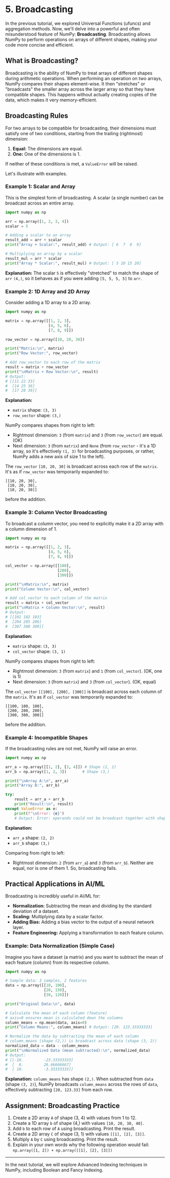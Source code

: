 # 5. Broadcasting

In the previous tutorial, we explored Universal Functions (ufuncs) and aggregation methods. Now, we'll delve into a powerful and often misunderstood feature of NumPy: **Broadcasting**. Broadcasting allows NumPy to perform operations on arrays of different shapes, making your code more concise and efficient.

## What is Broadcasting?

Broadcasting is the ability of NumPy to treat arrays of different shapes during arithmetic operations. When performing an operation on two arrays, NumPy compares their shapes element-wise. It then "stretches" or "broadcasts" the smaller array across the larger array so that they have compatible shapes. This happens without actually creating copies of the data, which makes it very memory-efficient.

## Broadcasting Rules

For two arrays to be compatible for broadcasting, their dimensions must satisfy one of two conditions, starting from the trailing (rightmost) dimension:

1.  **Equal:** The dimensions are equal.
2.  **One:** One of the dimensions is 1.

If neither of these conditions is met, a `ValueError` will be raised.

Let's illustrate with examples.

### Example 1: Scalar and Array

This is the simplest form of broadcasting. A scalar (a single number) can be broadcast across an entire array.

```python
import numpy as np

arr = np.array([1, 2, 3, 4])
scalar = 5

# Adding a scalar to an array
result_add = arr + scalar
print("Array + Scalar:", result_add) # Output: [ 6  7  8  9]

# Multiplying an array by a scalar
result_mul = arr * scalar
print("Array * Scalar:", result_mul) # Output: [ 5 10 15 20]
```

**Explanation:** The scalar `5` is effectively "stretched" to match the shape of `arr` `(4,)`, so it behaves as if you were adding `[5, 5, 5, 5]` to `arr`.

### Example 2: 1D Array and 2D Array

Consider adding a 1D array to a 2D array.

```python
import numpy as np

matrix = np.array([[1, 2, 3],
                   [4, 5, 6],
                   [7, 8, 9]])

row_vector = np.array([10, 20, 30])

print("Matrix:\n", matrix)
print("Row Vector:", row_vector)

# Add row_vector to each row of the matrix
result = matrix + row_vector
print("\nMatrix + Row Vector:\n", result)
# Output:
# [[11 22 33]
#  [14 25 36]
#  [17 28 39]]
```

**Explanation:**
*   `matrix` shape: `(3, 3)`
*   `row_vector` shape: `(3,)`

NumPy compares shapes from right to left:
*   Rightmost dimension: `3` (from `matrix`) and `3` (from `row_vector`) are equal. (OK)
*   Next dimension: `3` (from `matrix`) and `None` (from `row_vector` - it's a 1D array, so it's effectively `(1, 3)` for broadcasting purposes, or rather, NumPy adds a new axis of size 1 to the left).

The `row_vector` `[10, 20, 30]` is broadcast across each row of the `matrix`. It's as if `row_vector` was temporarily expanded to:
```
[[10, 20, 30],
 [10, 20, 30],
 [10, 20, 30]]
```
before the addition.

### Example 3: Column Vector Broadcasting

To broadcast a column vector, you need to explicitly make it a 2D array with a column dimension of 1.

```python
import numpy as np

matrix = np.array([[1, 2, 3],
                   [4, 5, 6],
                   [7, 8, 9]])

col_vector = np.array([[100],
                       [200],
                       [300]])

print("\nMatrix:\n", matrix)
print("Column Vector:\n", col_vector)

# Add col_vector to each column of the matrix
result = matrix + col_vector
print("\nMatrix + Column Vector:\n", result)
# Output:
# [[101 102 103]
#  [204 205 206]
#  [307 308 309]]
```

**Explanation:**
*   `matrix` shape: `(3, 3)`
*   `col_vector` shape: `(3, 1)`

NumPy compares shapes from right to left:
*   Rightmost dimension: `3` (from `matrix`) and `1` (from `col_vector`). (OK, one is 1)
*   Next dimension: `3` (from `matrix`) and `3` (from `col_vector`). (OK, equal)

The `col_vector` `[[100], [200], [300]]` is broadcast across each column of the `matrix`. It's as if `col_vector` was temporarily expanded to:
```
[[100, 100, 100],
 [200, 200, 200],
 [300, 300, 300]]
```
before the addition.

### Example 4: Incompatible Shapes

If the broadcasting rules are not met, NumPy will raise an error.

```python
import numpy as np

arr_a = np.array([[1, 2], [3, 4]]) # Shape (2, 2)
arr_b = np.array([1, 2, 3])       # Shape (3,)

print("\nArray A:\n", arr_a)
print("Array B:", arr_b)

try:
    result = arr_a + arr_b
    print("Result:\n", result)
except ValueError as e:
    print(f"\nError: {e}")
    # Output: Error: operands could not be broadcast together with shapes (2,2) (3,)
```

**Explanation:**
*   `arr_a` shape: `(2, 2)`
*   `arr_b` shape: `(3,)`

Comparing from right to left:
*   Rightmost dimension: `2` (from `arr_a`) and `3` (from `arr_b`). Neither are equal, nor is one of them 1. So, broadcasting fails.

## Practical Applications in AI/ML

Broadcasting is incredibly useful in AI/ML for:

*   **Normalization:** Subtracting the mean and dividing by the standard deviation of a dataset.
*   **Scaling:** Multiplying data by a scalar factor.
*   **Adding Bias:** Adding a bias vector to the output of a neural network layer.
*   **Feature Engineering:** Applying a transformation to each feature column.

### Example: Data Normalization (Simple Case)

Imagine you have a dataset (a matrix) and you want to subtract the mean of each feature (column) from its respective column.

```python
import numpy as np

# Sample data: 3 samples, 2 features
data = np.array([[10, 100],
                 [20, 150],
                 [30, 120]])

print("Original Data:\n", data)

# Calculate the mean of each column (feature)
# axis=0 ensures mean is calculated down the columns
column_means = np.mean(data, axis=0)
print("Column Means:", column_means) # Output: [20. 123.33333333]

# Normalize the data by subtracting the mean of each column
# column_means (shape (2,)) is broadcast across data (shape (3, 2))
normalized_data = data - column_means
print("\nNormalized Data (mean subtracted):\n", normalized_data)
# Output:
# [[-10.         -23.33333333]
#  [  0.         26.66666667]
#  [ 10.         -3.33333333]]
```

**Explanation:** `column_means` has shape `(2,)`. When subtracted from `data` (shape `(3, 2)`), NumPy broadcasts `column_means` across the rows of `data`, effectively subtracting `[20, 123.33]` from each row.

## Assignment: Broadcasting Practice

1.  Create a 2D array `A` of shape (3, 4) with values from 1 to 12.
2.  Create a 1D array `b` of shape (4,) with values `[10, 20, 30, 40]`.
3.  Add `b` to each row of `A` using broadcasting. Print the result.
4.  Create a 2D array `C` of shape (3, 1) with values `[[1], [2], [3]]`.
5.  Multiply `A` by `C` using broadcasting. Print the result.
6.  Explain in your own words why the following operation would fail: `np.array([1, 2]) + np.array([[1], [2], [3]])`

---

In the next tutorial, we will explore Advanced Indexing techniques in NumPy, including Boolean and Fancy Indexing.

